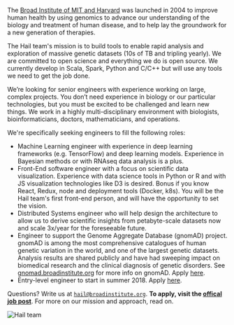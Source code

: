 The [Broad Institute of MIT and Harvard](https://www.broadinstitute.org/about-us) was launched in 2004 to improve human health by using genomics to advance our understanding of the biology and treatment of human disease, and to help lay the groundwork for a new generation of therapies.

The Hail team's mission is to build tools to enable rapid analysis and exploration of massive genetic datasets (10s of TB and tripling yearly). We are committed to open science and everything we do is open source. We currently develop in Scala, Spark, Python and C/C++ but will use any tools we need to get the job done.

We’re looking for senior engineers with experience working on large, complex projects. You don’t need experience in biology or our particular technologies, but you must be excited to be challenged and learn new things. We work in a highly multi-disciplinary environment with biologists, bioinformaticians, doctors, mathematicians, and operations.

We're specifically seeking engineers to fill the following roles:

- Machine Learning engineer with experience in deep learning frameworks (e.g. TensorFlow) and deep learning models. Experience in Bayesian methods or with RNAseq data analysis is a plus. 
- Front-End software engineer with a focus on scientific data visualization. Experience with data science tools in Python or R and with JS visualization technologies like D3 is desired. Bonus if you know React, Redux, node and deployment tools (Docker, k8s). You will be the Hail team's first front-end person, and will have the opportunity to set the vision.
- Distributed Systems engineer who will help design the architecture to allow us to derive scientific insights from petabyte-scale datasets now and scale 3x/year for the foreseeable future.
- Engineer to support the Genome Aggregate Database (gnomAD) project. gnomAD is among the most comprehensive catalogues of human genetic variation in the world, and one of the largest genetic datasets. Analysis results are shared publicly and have had sweeping impact on biomedical research and the clinical diagnosis of genetic disorders. See [gnomad.broadinstitute.org](https://www.gnomad.broadinstitute.org) for more info on gnomAD. Apply [here](https://broadinstitute.wd1.myworkdayjobs.com/en-US/broad_institute/job/Cambridge-MA/Sr-Software-Engineer--Hail-Team_5596).
- Entry-level engineer to start in summer 2018. Apply [here](https://broadinstitute.wd1.myworkdayjobs.com/en-US/broad_institute/job/Cambridge-MA/Associate-Software-Engineer-Hail_4830-1).

Questions? Write us at <a href="mailto:hail@broadinstitute.org"><code>hail@broadinstitute.org</code></a>. **To apply, visit the [offical job post](https://broadinstitute.wd1.myworkdayjobs.com/broad_institute/job/Cambridge-MA/Software-Engineer---Hail-Team_3168)**. For more on our mission and approach, read on.

![](https://storage.googleapis.com/hail-common/hail_team.JPG "Hail team")

